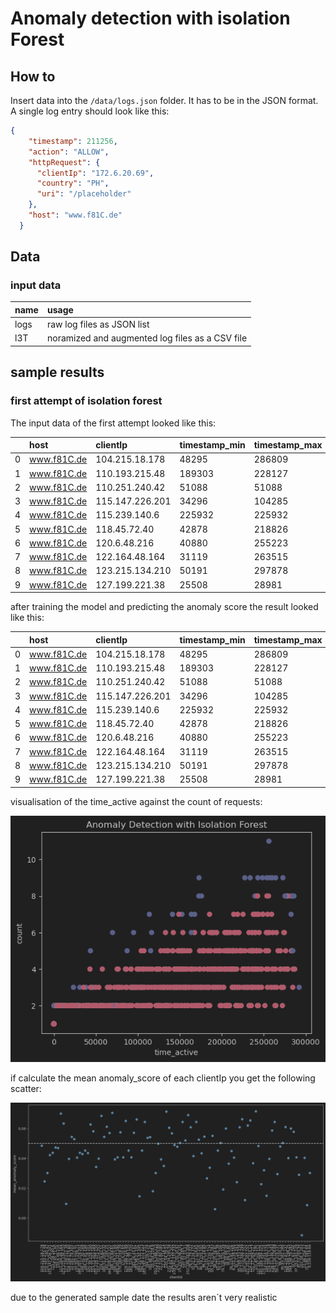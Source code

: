 # Anomaly detection with isolation Forest

## How to

Insert data into the `/data/logs.json` folder. It has to be in the JSON format.
A single log entry should look like this:

```json
{
    "timestamp": 211256,
    "action": "ALLOW",
    "httpRequest": {
      "clientIp": "172.6.20.69",
      "country": "PH",
      "uri": "/placeholder"
    },
    "host": "www.f81C.de"
  }
```

## Data

### input data

| name | usage                                          |
|:-----|:-----------------------------------------------|
|logs  |raw log files as JSON list                      |
|l3T   |noramized and augmented log files as a CSV file |

## sample results

### first attempt of isolation forest

The input data of the first attempt looked like this:

|   | host        | clientIp        | timestamp\_min | timestamp\_max | time\_active | count |
|:--|:------------|:----------------|:---------------|:---------------|:-------------|:------|
| 0 | www.f81C.de | 104.215.18.178  | 48295          | 286809         | 238514       | 4     |
| 1 | www.f81C.de | 110.193.215.48  | 189303         | 228127         | 38824        | 2     |
| 2 | www.f81C.de | 110.251.240.42  | 51088          | 51088          | 0            | 1     |
| 3 | www.f81C.de | 115.147.226.201 | 34296          | 104285         | 69989        | 6     |
| 4 | www.f81C.de | 115.239.140.6   | 225932         | 225932         | 0            | 1     |
| 5 | www.f81C.de | 118.45.72.40    | 42878          | 218826         | 175948       | 8     |
| 6 | www.f81C.de | 120.6.48.216    | 40880          | 255223         | 214343       | 5     |
| 7 | www.f81C.de | 122.164.48.164  | 31119          | 263515         | 232396       | 6     |
| 8 | www.f81C.de | 123.215.134.210 | 50191          | 297878         | 247687       | 4     |
| 9 | www.f81C.de | 127.199.221.38  | 25508          | 28981          | 3473         | 2     |

after training the model and predicting the anomaly score the result looked like this:

|   | host        | clientIp        | timestamp\_min | timestamp\_max | time\_active | count | anomaly | anomaly\_score |
|:--|:------------|:----------------|:---------------|:---------------|:-------------|:------|:--------|:---------------|
| 0 | www.f81C.de | 104.215.18.178  | 48295          | 286809         | 238514       | 4     | 1       | 0.093002       |
| 1 | www.f81C.de | 110.193.215.48  | 189303         | 228127         | 38824        | 2     | 1       | 0.055464       |
| 2 | www.f81C.de | 110.251.240.42  | 51088          | 51088          | 0            | 1     | 1       | 0.033778       |
| 3 | www.f81C.de | 115.147.226.201 | 34296          | 104285         | 69989        | 6     | -1      | -0.058396      |
| 4 | www.f81C.de | 115.239.140.6   | 225932         | 225932         | 0            | 1     | 1       | 0.017611       |
| 5 | www.f81C.de | 118.45.72.40    | 42878          | 218826         | 175948       | 8     | -1      | -0.021464      |
| 6 | www.f81C.de | 120.6.48.216    | 40880          | 255223         | 214343       | 5     | 1       | 0.097059       |
| 7 | www.f81C.de | 122.164.48.164  | 31119          | 263515         | 232396       | 6     | 1       | 0.076642       |
| 8 | www.f81C.de | 123.215.134.210 | 50191          | 297878         | 247687       | 4     | 1       | 0.060956       |
| 9 | www.f81C.de | 127.199.221.38  | 25508          | 28981          | 3473         | 2     | -1      | -0.020290      |

visualisation of the time_active against the count of requests:

![](/sample_diagrams/count_timeActive.png)

if calculate the mean anomaly_score of each clientIp you get the following scatter:

![](/sample_diagrams/meanAnomalyScore_clientIp.png)

due to the generated sample date the results aren´t very realistic
